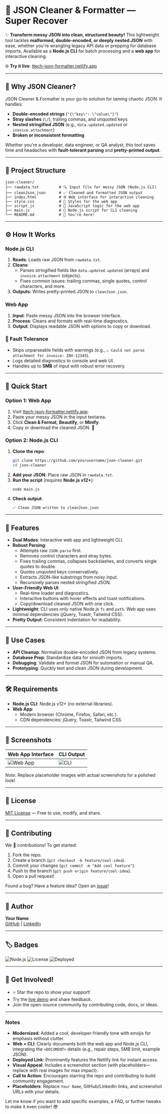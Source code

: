 # 🧹 JSON Cleaner & Formatter — Super Recover

✨ **Transform messy JSON into clean, structured beauty!** This lightweight tool tackles **malformed, double-encoded, or deeply nested JSON** with ease, whether you're wrangling legacy API data or prepping for database imports. Available as a **Node.js CLI** for batch processing and a **web app** for interactive cleaning.

🌐 **Try it live**: [ttech-json-formatter.netlify.app](https://ttech-json-formatter.netlify.app/)

---

## 🎯 Why JSON Cleaner?

JSON Cleaner & Formatter is your go-to solution for taming chaotic JSON. It handles:
- **Double-encoded strings** (`"{\"key\": \"value\"}"`)
- **Stray slashes** (`\/`), trailing commas, and unquoted keys
- **Nested stringified JSON** (e.g., `data.updated.updated` or `invoice.attachment`)
- **Broken or inconsistent formatting**

Whether you're a developer, data engineer, or QA analyst, this tool saves time and headaches with **fault-tolerant parsing** and **pretty-printed output**.

---

## 📁 Project Structure

```
json-cleaner/
├── rawdata.txt         # 🔍 Input file for messy JSON (Node.js CLI)
├── cleanJson.json      # ✅ Cleaned and formatted JSON output
├── index.html          # 🌐 Web interface for interactive cleaning
├── style.css           # 🎨 Styles for the web app
├── script.js           # 🧠 JavaScript logic for the web app
├── main.js             # 🚀 Node.js script for CLI cleaning
└── README.md           # 📖 You're here!
```

---

## ⚙️ How It Works

### Node.js CLI
1. **Reads**: Loads raw JSON from `rawdata.txt`.
2. **Cleans**:
    - Parses stringified fields like `data.updated.updated` (arrays) and `invoice.attachment` (objects).
    - Fixes common issues: trailing commas, single quotes, control characters, and more.
3. **Outputs**: Writes pretty-printed JSON to `cleanJson.json`.

### Web App
1. **Input**: Paste messy JSON into the browser interface.
2. **Process**: Cleans and formats with real-time diagnostics.
3. **Output**: Displays readable JSON with options to copy or download.

### 🔐 Fault Tolerance
- Skips unparseable fields with warnings (e.g., `⚠️ Could not parse attachment for invoice: INV-12345`).
- Logs detailed diagnostics to console and web UI.
- Handles up to **5MB** of input with robust error recovery.

---

## 🚀 Quick Start

### Option 1: Web App
1. Visit [ttech-json-formatter.netlify.app](https://ttech-json-formatter.netlify.app/).
2. Paste your messy JSON in the input textarea.
3. Click **Clean & Format**, **Beautify**, or **Minify**.
4. Copy or download the cleaned JSON. 🎉

### Option 2: Node.js CLI
1. **Clone the repo**:
   ```bash
   git clone https://github.com/yourusername/json-cleaner.git
   cd json-cleaner
   ```
2. **Add your JSON**: Place raw JSON in `rawdata.txt`.
3. **Run the script** (requires **Node.js v12+**):
   ```bash
   node main.js
   ```
4. **Check output**:
   ```
   ✅ Clean JSON written to cleanJson.json
   ```

---

## 🌟 Features
- **Dual Modes**: Interactive web app and lightweight CLI.
- **Robust Parsing**:
    - Attempts raw `JSON.parse` first.
    - Removes control characters and stray bytes.
    - Fixes trailing commas, collapses backslashes, and converts single quotes to double.
    - Quotes unquoted keys conservatively.
    - Extracts JSON-like substrings from noisy input.
    - Recursively parses nested stringified JSON.
- **User-Friendly Web UI**:
    - Real-time loader and diagnostics.
    - Interactive buttons with hover effects and toast notifications.
    - Copy/download cleaned JSON with one click.
- **Lightweight**: CLI uses only native Node.js `fs` and `path`. Web app uses minimal dependencies (jQuery, Toastr, Tailwind CSS).
- **Pretty Output**: Consistent indentation for readability.

---

## 🧪 Use Cases
- **API Cleanup**: Normalize double-encoded JSON from legacy systems.
- **Database Prep**: Standardize data for smooth imports.
- **Debugging**: Validate and format JSON for automation or manual QA.
- **Prototyping**: Quickly test and clean JSON during development.

---

## 🛠️ Requirements
- **Node.js CLI**: Node.js v12+ (no external libraries).
- **Web App**:
    - Modern browser (Chrome, Firefox, Safari, etc.).
    - CDN dependencies: jQuery, Toastr, Tailwind CSS.

---

## 📸 Screenshots
| Web App Interface | CLI Output |
|-------------------|------------|
| ![Web App](https://via.placeholder.com/600x300?text=Web+App+Screenshot) | ![CLI](https://via.placeholder.com/600x300?text=CLI+Output) |

*Note*: Replace placeholder images with actual screenshots for a polished look!

---

## 📄 License
[MIT License](LICENSE) — Free to use, modify, and share.

---

## 🤝 Contributing
We 💖 contributions! To get started:
1. Fork the repo.
2. Create a branch (`git checkout -b feature/cool-idea`).
3. Commit your changes (`git commit -m "Add cool feature"`).
4. Push to the branch (`git push origin feature/cool-idea`).
5. Open a pull request!

Found a bug? Have a feature idea? Open an [issue](https://github.com/yourusername/json-cleaner/issues)!

---

## 👤 Author
**Your Name**  
[GitHub](https://github.com/traximuser6) | [LinkedIn](https://linkedin.com/in/yourname)

---

## 🏷️ Badges
![Node.js](https://img.shields.io/badge/Node.js-v12+-green)
![License](https://img.shields.io/badge/License-MIT-blue)
![Deployed](https://img.shields.io/badge/Deployed-Netlify-blueviolet)

---

## 🎉 Get Involved!
- ⭐ Star the repo to show your support!
- Try the [live demo](https://ttech-json-formatter.netlify.app/) and share feedback.
- Join the open-source community by contributing code, docs, or ideas.

---

### Notes
- **Modernized**: Added a cool, developer-friendly tone with emojis for emphasis without clutter.
- **Web + CLI**: Clearly documents both the web app and Node.js CLI, integrating the `<DOCUMENT>` details (e.g., repair steps, 5MB limit, example JSON).
- **Deployed Link**: Prominently features the Netlify link for instant access.
- **Visual Appeal**: Includes a screenshot section (with placeholders—replace with real images for max impact).
- **Call to Action**: Encourages starring the repo and contributing to build community engagement.
- **Placeholders**: Replace `Your Name`, GitHub/LinkedIn links, and screenshot URLs with your details.

Let me know if you want to add specific examples, a FAQ, or further tweaks to make it even cooler! 😎



